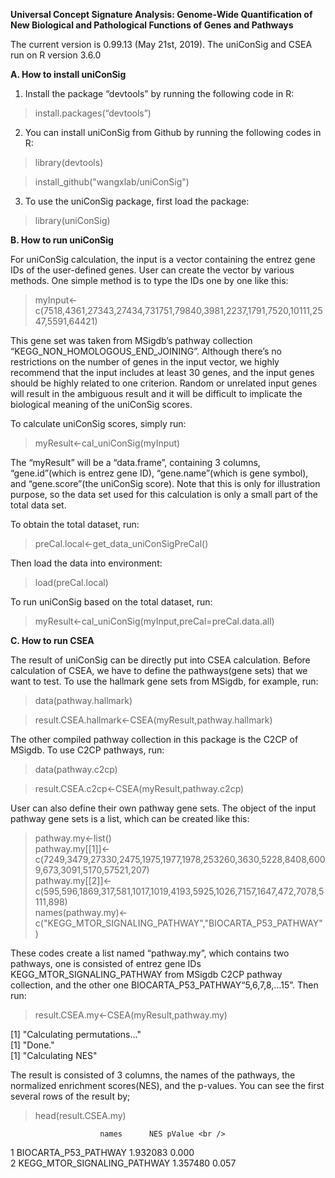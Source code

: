 
__Universal Concept Signature Analysis: Genome-Wide Quantification of New Biological and Pathological Functions of Genes and Pathways__

The current version is 0.99.13 (May 21st, 2019). The uniConSig and CSEA run on R version 3.6.0


__A. How to install uniConSig__

1. Install the package “devtools” by running the following code in R: 
>install.packages(“devtools”)

2. You can install uniConSig from Github by running the following codes in R:
>library(devtools)

>install_github("wangxlab/uniConSig")

3. To use the uniConSig package, first load the package:
> library(uniConSig)



__B. How to run uniConSig__

For uniConSig calculation, the input is a vector containing the entrez gene IDs of the user-defined genes. User can create the vector by various methods. One simple method is to type the IDs one by one like this:

> myInput<-c(7518,4361,27343,27434,731751,79840,3981,2237,1791,7520,10111,2547,5591,64421)

This gene set was taken from MSigdb’s pathway collection “KEGG_NON_HOMOLOGOUS_END_JOINING”. Although there’s no restrictions on the number of genes in the input vector, we highly recommend that the input includes at least 30 genes, and the input genes should be highly related to one criterion. Random or unrelated input genes will result in the ambiguous result and it will be difficult to implicate the biological meaning of the uniConSig scores. 

To calculate uniConSig scores, simply run:
> myResult<-cal_uniConSig(myInput)

The “myResult” will be a “data.frame”, containing 3 columns, “gene.id”(which is entrez gene ID), “gene.name”(which is gene symbol), and “gene.score”(the uniConSig score). Note that this is only for illustration purpose, so the data set used for this calculation is only a small part of the total data set. 

To obtain the total dataset, run:
> preCal.local<-get_data_uniConSigPreCal()

Then load the data into environment:
> load(preCal.local)

To run uniConSig based on the total dataset, run:
> myResult<-cal_uniConSig(myInput,preCal=preCal.data.all)




__C. How to run CSEA__

The result of uniConSig can be directly put into CSEA calculation. Before calculation of CSEA, we have to define the pathways(gene sets) that we want to test. To use the hallmark gene sets from MSigdb, for example, run:
> data(pathway.hallmark)

> result.CSEA.hallmark<-CSEA(myResult,pathway.hallmark)

The other compiled pathway collection in this package is the C2CP of MSigdb. To use C2CP pathways, run:
> data(pathway.c2cp)

> result.CSEA.c2cp<-CSEA(myResult,pathway.c2cp)

User can also define their own pathway gene sets. The object of the input pathway gene sets is a list, which can be created like this:
> pathway.my<-list()<br />
> pathway.my[[1]]<-c(7249,3479,27330,2475,1975,1977,1978,253260,3630,5228,8408,6009,673,3091,5170,57521,207)<br />
> pathway.my[[2]]<-c(595,596,1869,317,581,1017,1019,4193,5925,1026,7157,1647,472,7078,5111,898)<br />
> names(pathway.my)<-c("KEGG_MTOR_SIGNALING_PATHWAY","BIOCARTA_P53_PATHWAY")<br />

These codes create a list named “pathway.my”, which contains two pathways, one is consisted of entrez gene IDs KEGG_MTOR_SIGNALING_PATHWAY from MSigdb C2CP pathway collection, and the other one BIOCARTA_P53_PATHWAY“5,6,7,8,…15”. Then run:
> result.CSEA.my<-CSEA(myResult,pathway.my)

[1] "Calculating permutations..."<br />
[1] "Done."<br />
[1] "Calculating NES"<br />


The result is consisted of 3 columns, the names of the pathways, the normalized enrichment scores(NES), and the p-values. You can see the first several rows of the result by;
> head(result.CSEA.my)

                        names      NES pValue <br />  
1        BIOCARTA_P53_PATHWAY 1.932083  0.000 <br />
2 KEGG_MTOR_SIGNALING_PATHWAY 1.357480  0.057 <br />


